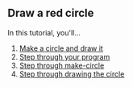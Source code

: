 ## Draw a red circle

In this tutorial, you'll...

1. [Make a circle and draw it](#red-circle---make-a-circle-and-draw-it)
1. [Step through your program](#red-circle---step-through-your-program)
1. [Step through make-circle](#red-circle---step-through-make-circle)
1. [Step through drawing the circle](#red-circle---step-through-drawing-the-circle)

